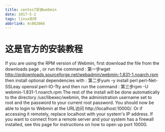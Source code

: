 ```yaml
---
title: centos7安装webmin
date: 2017-5-2
tags: linux软件
abbrlink: 4c082866
---
```

# 这是官方的安装教程
If you are using the RPM version of Webmin, first download the file from the downloads page , or run the command :
第一步wget http://prdownloads.sourceforge.net/webadmin/webmin-1.831-1.noarch.rpm
then install optional dependencies with :
第二步yum -y install perl perl-Net-SSLeay openssl perl-IO-Tty
and then run the command :
第三步rpm -U webmin-1.831-1.noarch.rpm
The rest of the install will be done automatically to the directory /usr/libexec/webmin, the administration username set to root and the password to your current root password. You should now be able to login to Webmin at the URL访问 http://localhost:10000/. Or if accessing it remotely, replace localhost with your system's IP address.
If you want to connect from a remote server and your system has a firewall installed, see this page for instructions on how to open up port 10000.